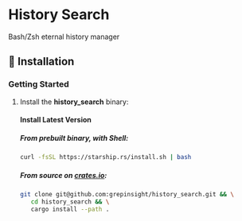 # History Search

Bash/Zsh eternal history manager


## 📜 Installation

### Getting Started

1. Install the **history_search** binary:

   #### Install Latest Version

   ##### From prebuilt binary, with Shell:

   ```sh
   curl -fsSL https://starship.rs/install.sh | bash
   ```

   ##### From source on [crates.io](https://crates.io/):

   ```sh
   git clone git@github.com:grepinsight/history_search.git && \
      cd history_search && \
      cargo install --path .
   ```

